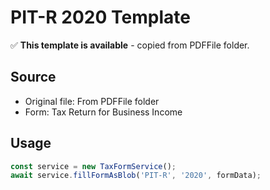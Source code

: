 # PIT-R 2020 Template

✅ **This template is available** - copied from PDFFile folder.

## Source
- Original file: From PDFFile folder
- Form: Tax Return for Business Income

## Usage
```typescript
const service = new TaxFormService();
await service.fillFormAsBlob('PIT-R', '2020', formData);
```
